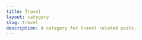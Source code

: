 ```yaml
---
title: Travel
layout: category
slug: travel
description: A category for travel related posts.
---
```


